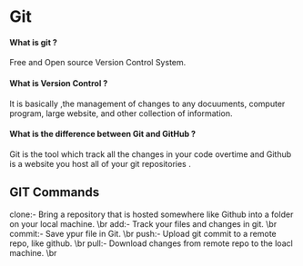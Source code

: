 # Git

#### What is git ?

Free and Open source Version Control System.

#### What is Version Control ?

It is basically ,the management of changes to any docuuments, computer program, large website, and other collection of information.

#### What is the difference between Git and GitHub ?

Git is the tool which track all the changes in your code overtime and Github is a website you host all of your git repositories .

## GIT Commands

clone:- Bring a repository that is hosted somewhere like Github into a folder on your local machine. \br
add:- Track your files and changes in git. \br
commit:- Save ypur file in Git. \br
push:- Upload git commit to a remote repo, like github. \br
pull:- Download changes from remote repo to the loacl machine. \br

